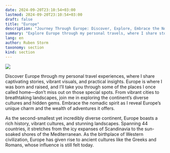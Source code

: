 ```yaml
---
date: 2024-09-20T23:10:54+03:00
lastmod: 2024-09-20T23:10:54+03:00
draft: false
title: "Europe"
description: "Journey Through Europe: Discover, Explore, Embrace the Nomadic Spirit"
summary: "Explore Europe through my personal travels, where I share stories, visuals, and tips. From vibrant cities to stunning landscapes, join me in discovering the continent’s diverse cultures and hidden gems, embracing the nomadic lifestyle along the way."
lang: en
author: Ruben Storm
taxonomy: section
kind: section
---
```

![][HeaderImage]

Discover Europe through my personal travel experiences, where I share captivating stories, vibrant visuals, and practical insights. Europe is where I was born and raised, and I’ll take you through some of the places I once called home—don’t miss out on those special spots. From vibrant cities to breathtaking landscapes, join me in exploring the continent’s diverse cultures and hidden gems. Embrace the nomadic spirit as I reveal Europe’s unique charm and the wealth of adventures it offers.

As the second-smallest yet incredibly diverse continent, Europe boasts a rich history, vibrant cultures, and stunning landscapes. Spanning 44 countries, it stretches from the icy expanses of Scandinavia to the sun-soaked shores of the Mediterranean. As the birthplace of Western civilization, Europe has given rise to ancient cultures like the Greeks and Romans, whose influence is still felt today. 



[HeaderImage]: /images/header-travel-europe.webp
